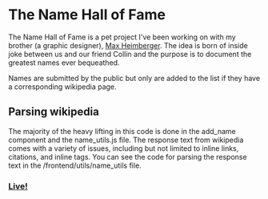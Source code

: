 # The Name Hall of Fame
The Name Hall of Fame is a pet project I've been working on with my brother (a graphic designer), [Max Heimberger](http://maxheimberger.com).  The idea is born of inside joke between us and our friend Collin and
the purpose is to document the greatest names ever bequeathed.

Names are submitted by the public but only are added to the list if they have a corresponding wikipedia page.

## Parsing wikipedia
The majority of the heavy lifting in this code is done in the add_name component and the name_utils.js file.
The response text from wikipedia comes with a variety of issues, including but not limited to inline links, citations, and
inline <ref> tags.  You can see the code for parsing the response text in the /frontend/utils/name_utils file.

### [Live!](http://www.namehalloffame.org)
